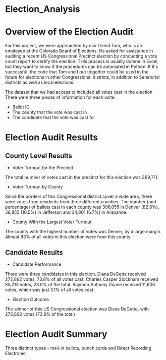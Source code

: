 # Election_Analysis

# Overview of the Election Audit

For this project, we were approached by oiur friend Tom, who is an employee at the Colorado Board of Elections. He asked for assistance in auditing a recent US Congressional Precinct election by conducting a vote count report to certify the election. THis process is usually domne in Excel, but they want to know if the procedures can be automated in Python. If it's successful, the code that Tom and I put tiogether could be used in the future for elections in other Congressional districts, in addition to Senatorial districts as well as local elections.

The dataset that we had access to included all votes cast in the election. There were three pieces of information for each volte:
- Ballot ID
- The county that the vote was cast in
- The candidate that the vote was cast for

# Election Audit Results

## County Level Results

- Voter Turnout for the Precinct

The total number of votes cast in the precinct for this election was 369,711.

- Voter Turnout by County

Since the borders of this Congressional district cover a wide area, there were votes from residents from three different counties. The number (and percentage) of ballots cast in each county was 306,055 in Denver (82.8%), 38,855 (10.5%) in Jefferson and 24,801 (6.7%) in Arapahoe. 

- County With the Largest Voter Turnout

The county with the highest number of votes was Denver, by a large margin. Almost 83% of all votes in this election were from this county.

## Candidate Results

- Candidate Performance

There were three candidates in this election. Diana DeGette received 272,892 votes, 73.8% of all votes cast. Charles Casper Stockham received 85,213 votes, 23.0% of the total. Raymon Anthony Doane received 11,606 votes, which was just 3.1% of all votes cast.

- Election Outcome

The winner of this US Congressional election was Diana DeGette, with 272,892 votes (73.8% of the total)



# Election Audit Summary



Three distinct types - mail-in ballots, punch cards and Direct Recording Electronic
